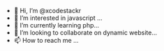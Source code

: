 - 👋 Hi, I’m @xcodestackr
- 👀 I’m interested in javascript ...
- 🌱 I’m currently learning php...
- 💞️ I’m looking to collaborate on dynamic website...
- 📫 How to reach me ...

<!---
xcodestackr/xcodestackr is a ✨ special ✨ repository because its `README.md` (this file) appears on your GitHub profile.
You can click the Preview link to take a look at your changes.
--->
